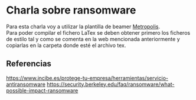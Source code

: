 # Charla sobre ransomware
Para esta charla voy a utilizar la plantilla de beamer [Metropolis](https://github.com/matze/mtheme).  
Para poder compilar el fichero LaTex se deben obtener primero los ficheros de estilo tal y como se comenta en la web mencionada anteriormente y copiarlas en la carpeta donde esté el archivo tex.


## Referencias
https://www.incibe.es/protege-tu-empresa/herramientas/servicio-antiransomware
https://security.berkeley.edu/faq/ransomware/what-possible-impact-ransomware
